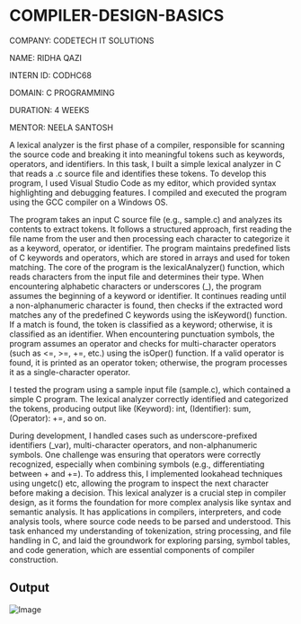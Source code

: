 # COMPILER-DESIGN-BASICS

COMPANY: CODETECH IT SOLUTIONS

NAME: RIDHA QAZI

INTERN ID: CODHC68

DOMAIN: C PROGRAMMING

DURATION: 4 WEEKS

MENTOR: NEELA SANTOSH

A lexical analyzer is the first phase of a compiler, responsible for scanning the source code and breaking it into meaningful tokens such as keywords, operators, and identifiers. In this task, I built a simple lexical analyzer in C that reads a .c source file and identifies these tokens. To develop this program, I used Visual Studio Code as my editor, which provided syntax highlighting and debugging features. I compiled and executed the program using the GCC compiler on a Windows OS. 

The program takes an input C source file (e.g., sample.c) and analyzes its contents to extract tokens. It follows a structured approach, first reading the file name from the user and then processing each character to categorize it as a keyword, operator, or identifier. The program maintains predefined lists of C keywords and operators, which are stored in arrays and used for token matching. The core of the program is the lexicalAnalyzer() function, which reads characters from the input file and determines their type. When encountering alphabetic characters or underscores (_), the program assumes the beginning of a keyword or identifier. It continues reading until a non-alphanumeric character is found, then checks if the extracted word matches any of the predefined C keywords using the isKeyword() function. If a match is found, the token is classified as a keyword; otherwise, it is classified as an identifier. When encountering punctuation symbols, the program assumes an operator and checks for multi-character operators (such as <=, >=, +=, etc.) using the isOper() function. If a valid operator is found, it is printed as an operator token; otherwise, the program processes it as a single-character operator. 

I tested the program using a sample input file (sample.c), which contained a simple C program. The lexical analyzer correctly identified and categorized the tokens, producing output like (Keyword): int, (Identifier): sum, (Operator): +=, and so on.

During development, I handled cases such as underscore-prefixed identifiers (_var), multi-character operators, and non-alphanumeric symbols. One challenge was ensuring that operators were correctly recognized, especially when combining symbols (e.g., differentiating between + and +=). To address this, I implemented lookahead techniques using ungetc() etc, allowing the program to inspect the next character before making a decision. This lexical analyzer is a crucial step in compiler design, as it forms the foundation for more complex analysis like syntax and semantic analysis. It has applications in compilers, interpreters, and code analysis tools, where source code needs to be parsed and understood. This task enhanced my understanding of tokenization, string processing, and file handling in C, and laid the groundwork for exploring parsing, symbol tables, and code generation, which are essential components of compiler construction.

## Output

![Image](https://github.com/user-attachments/assets/7449cdad-b78e-410c-9d08-58d43554d03b)
